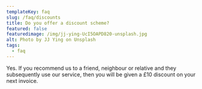 ```yaml
---
templateKey: faq
slug: /faq/discounts
title: Do you offer a discount scheme?
featured: false
featuredimage: /img/jj-ying-UcI5OAPD820-unsplash.jpg
alt: Photo by JJ Ying on Unsplash
tags:
  - faq
---
```


Yes. If you recommend us to a friend, neighbour or relative and they subsequently use our service, then you will be given a £10 discount on your next invoice.